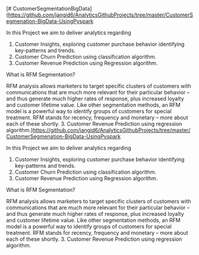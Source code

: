 [# CustomerSegmentationBigData](https://github.com/jangid6/AnalyticsGithubProjects/tree/master/CustomerSegmenation-BigData-UsingPyspark

In this Project we aim to deliver analytics regarding
1. Customer Insights, exploring customer purchase behavior identifying key-patterns and trends.
2. Customer Churn Prediction using classification algorithm.
3. Customer Revenue Prediction using Regression algorithm.

What is RFM Segmentation?

RFM analysis allows marketers to target specific clusters of customers with communications that are much more relevant for their particular behavior – and thus generate much higher rates of response, plus increased loyalty and customer lifetime value. Like other segmentation methods, an RFM model is a powerful way to identify groups of customers for special treatment. RFM stands for recency, frequency and monetary – more about each of these shortly.
3. Customer Revenue Prediction using regression algorithm.)https://github.com/jangid6/AnalyticsGithubProjects/tree/master/CustomerSegmenation-BigData-UsingPyspark

In this Project we aim to deliver analytics regarding
1. Customer Insights, exploring customer purchase behavior identifying key-patterns and trends.
2. Customer Churn Prediction using classification algorithm.
3. Customer Revenue Prediction using Regression algorithm.

What is RFM Segmentation?

RFM analysis allows marketers to target specific clusters of customers with communications that are much more relevant for their particular behavior – and thus generate much higher rates of response, plus increased loyalty and customer lifetime value. Like other segmentation methods, an RFM model is a powerful way to identify groups of customers for special treatment. RFM stands for recency, frequency and monetary – more about each of these shortly.
3. Customer Revenue Prediction using regression algorithm.
